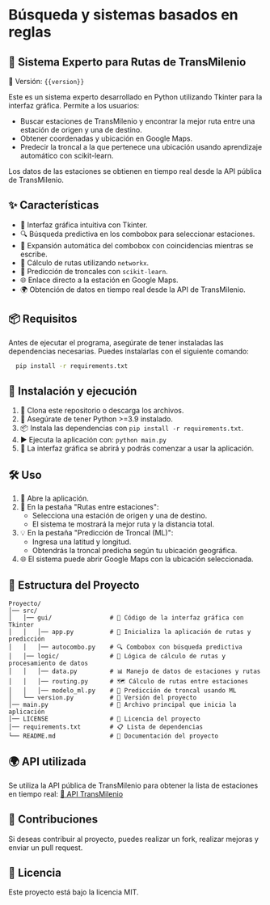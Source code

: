 # Búsqueda y sistemas basados en reglas 
## 🚏 Sistema Experto para Rutas de TransMilenio

📎 Versión: `{{version}}`

Este es un sistema experto desarrollado en Python utilizando Tkinter para la interfaz gráfica.
Permite a los usuarios:

- Buscar estaciones de TransMilenio y encontrar la mejor ruta entre una estación de origen y una de destino.
- Obtener coordenadas y ubicación en Google Maps.
- Predecir la troncal a la que pertenece una ubicación usando aprendizaje automático con scikit-learn.

Los datos de las estaciones se obtienen en tiempo real desde la API pública de TransMilenio.

## ✨ Características

- 💅 Interfaz gráfica intuitiva con Tkinter.
- 🔍 Búsqueda predictiva en los combobox para seleccionar estaciones.
- 📌 Expansión automática del combobox con coincidencias mientras se escribe.
- 🚳️ Cálculo de rutas utilizando `networkx`.
- 🧠 Predicción de troncales con `scikit-learn`.
- 🌐 Enlace directo a la estación en Google Maps.
- 🌍 Obtención de datos en tiempo real desde la API de TransMilenio.

## 📦 Requisitos

Antes de ejecutar el programa, asegúrate de tener instaladas las dependencias necesarias. Puedes instalarlas con el siguiente comando:

```bash
  pip install -r requirements.txt
```

## 🚀 Instalación y ejecución

1. 📅 Clona este repositorio o descarga los archivos.
2. 🐍 Asegúrate de tener Python >=3.9 instalado.
3. 📦 Instala las dependencias con `pip install -r requirements.txt`.
4. ▶️ Ejecuta la aplicación con: `python main.py`
5. 💅 La interfaz gráfica se abrirá y podrás comenzar a usar la aplicación.

## 🛠️ Uso

1. 🔄 Abre la aplicación.
2. 📍 En la pestaña "Rutas entre estaciones":
   - Selecciona una estación de origen y una de destino.
   - El sistema te mostrará la mejor ruta y la distancia total.
3. 💡 En la pestaña "Predicción de Troncal (ML)":
   - Ingresa una latitud y longitud.
   - Obtendrás la troncal predicha según tu ubicación geográfica.
4. 🌐 El sistema puede abrir Google Maps con la ubicación seleccionada.

## 📂 Estructura del Proyecto

```
Proyecto/
│── src/
│   │── gui/                # 🎨 Código de la interfaz gráfica con Tkinter
│   │   │── app.py          # 💅 Inicializa la aplicación de rutas y predicción
│   │   │── autocombo.py    # 🔍 Combobox con búsqueda predictiva
│   │── logic/              # 🧠 Lógica de cálculo de rutas y procesamiento de datos
│   │   │── data.py         # 📊 Manejo de datos de estaciones y rutas
│   │   │── routing.py      # 🗺️ Cálculo de rutas entre estaciones
│   │   │── modelo_ml.py    # 🤖 Predicción de troncal usando ML
│   └── version.py          # 📜 Versión del proyecto
│── main.py                 # 📌 Archivo principal que inicia la aplicación
│── LICENSE                 # 📜 Licencia del proyecto
│── requirements.txt        # 📋 Lista de dependencias
└── README.md               # 📖 Documentación del proyecto
```

## 🌍 API utilizada

Se utiliza la API pública de TransMilenio para obtener la lista de estaciones en tiempo real: [🔗 API TransMilenio](https://datosabiertos-transmilenio.hub.arcgis.com/datasets/Transmilenio::estaciones-troncales-de-transmilenio/about)

## 🤝 Contribuciones

Si deseas contribuir al proyecto, puedes realizar un fork, realizar mejoras y enviar un pull request.

## 📜 Licencia

Este proyecto está bajo la licencia MIT.
